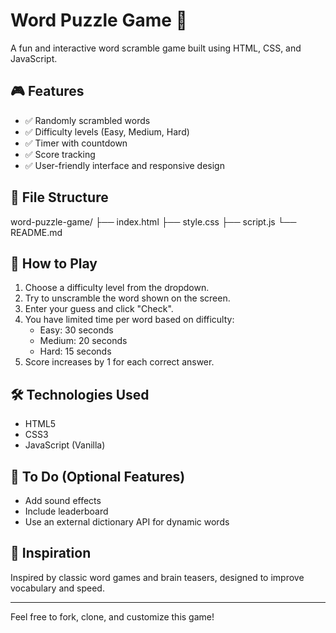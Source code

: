 # Word Puzzle Game 🧩

A fun and interactive word scramble game built using HTML, CSS, and JavaScript.

## 🎮 Features

- ✅ Randomly scrambled words
- ✅ Difficulty levels (Easy, Medium, Hard)
- ✅ Timer with countdown
- ✅ Score tracking
- ✅ User-friendly interface and responsive design

## 📂 File Structure

word-puzzle-game/ ├── index.html ├── style.css ├── script.js └── README.md


## 🚀 How to Play

1. Choose a difficulty level from the dropdown.
2. Try to unscramble the word shown on the screen.
3. Enter your guess and click "Check".
4. You have limited time per word based on difficulty:
   - Easy: 30 seconds
   - Medium: 20 seconds
   - Hard: 15 seconds
5. Score increases by 1 for each correct answer.

## 🛠️ Technologies Used

- HTML5
- CSS3
- JavaScript (Vanilla)

## 📌 To Do (Optional Features)

- Add sound effects
- Include leaderboard
- Use an external dictionary API for dynamic words

## 🧠 Inspiration

Inspired by classic word games and brain teasers, designed to improve vocabulary and speed.

---

Feel free to fork, clone, and customize this game!
